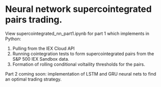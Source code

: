 # Neural network supercointegrated pairs trading. 

View supercointegrated_nn_part1.ipynb for part 1 which implements in Python:
1. Pulling from the IEX Cloud API
2. Running cointegration tests to form supercointegrated pairs from the S&P 500 IEX Sandbox data.
3. Formation of rolling conditional voltaility thresholds for the pairs.

Part 2 coming soon: implementation of LSTM and GRU neural nets to find an optimal trading strategy.
